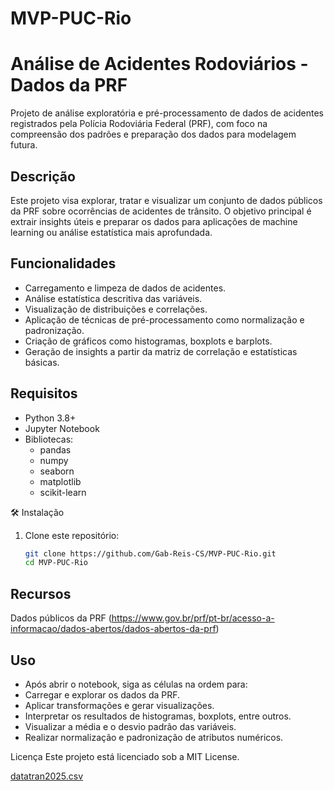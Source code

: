 # MVP-PUC-Rio

# Análise de Acidentes Rodoviários - Dados da PRF

Projeto de análise exploratória e pré-processamento de dados de acidentes registrados pela Polícia Rodoviária Federal (PRF), com foco na compreensão dos padrões e preparação dos dados para modelagem futura.

## Descrição

Este projeto visa explorar, tratar e visualizar um conjunto de dados públicos da PRF sobre ocorrências de acidentes de trânsito. O objetivo principal é extrair insights úteis e preparar os dados para aplicações de machine learning ou análise estatística mais aprofundada.

## Funcionalidades

- Carregamento e limpeza de dados de acidentes.
- Análise estatística descritiva das variáveis.
- Visualização de distribuições e correlações.
- Aplicação de técnicas de pré-processamento como normalização e padronização.
- Criação de gráficos como histogramas, boxplots e barplots.
- Geração de insights a partir da matriz de correlação e estatísticas básicas.

## Requisitos

- Python 3.8+
- Jupyter Notebook
- Bibliotecas:
  - pandas
  - numpy
  - seaborn
  - matplotlib
  - scikit-learn

🛠 Instalação

1. Clone este repositório:
   ```bash
   git clone https://github.com/Gab-Reis-CS/MVP-PUC-Rio.git
   cd MVP-PUC-Rio

## Recursos
Dados públicos da PRF (https://www.gov.br/prf/pt-br/acesso-a-informacao/dados-abertos/dados-abertos-da-prf)

## Uso
- Após abrir o notebook, siga as células na ordem para:
- Carregar e explorar os dados da PRF.
- Aplicar transformações e gerar visualizações.
- Interpretar os resultados de histogramas, boxplots, entre outros.
- Visualizar a média e o desvio padrão das variáveis.
- Realizar normalização e padronização de atributos numéricos.

Licença
Este projeto está licenciado sob a MIT License.

[datatran2025.csv](https://github.com/user-attachments/files/21093533/datatran2025.csv)
